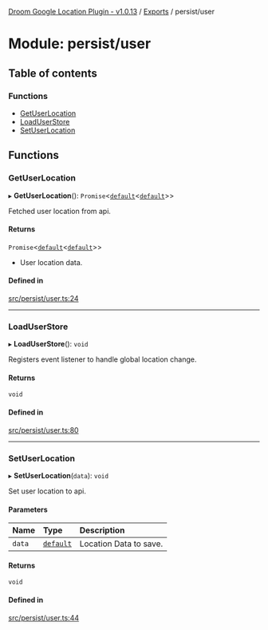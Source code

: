 [Droom Google Location Plugin - v1.0.13](../README.md) / [Exports](../modules.md) / persist/user

# Module: persist/user

## Table of contents

### Functions

- [GetUserLocation](persist_user.md#getuserlocation)
- [LoadUserStore](persist_user.md#loaduserstore)
- [SetUserLocation](persist_user.md#setuserlocation)

## Functions

### GetUserLocation

▸ **GetUserLocation**(): `Promise`<[`default`](interface_nullable.md#default)<[`default`](../interfaces/interface_placedata.default.md)\>\>

Fetched user location from api.

#### Returns

`Promise`<[`default`](interface_nullable.md#default)<[`default`](../interfaces/interface_placedata.default.md)\>\>

- User location data.

#### Defined in

[src/persist/user.ts:24](https://github.com/hitendrarao/location/blob/6485c4f/src/persist/user.ts#L24)

___

### LoadUserStore

▸ **LoadUserStore**(): `void`

Registers event listener to handle global location change.

#### Returns

`void`

#### Defined in

[src/persist/user.ts:80](https://github.com/hitendrarao/location/blob/6485c4f/src/persist/user.ts#L80)

___

### SetUserLocation

▸ **SetUserLocation**(`data`): `void`

Set user location to api.

#### Parameters

| Name | Type | Description |
| :------ | :------ | :------ |
| `data` | [`default`](../interfaces/interface_placedata.default.md) | Location Data to save. |

#### Returns

`void`

#### Defined in

[src/persist/user.ts:44](https://github.com/hitendrarao/location/blob/6485c4f/src/persist/user.ts#L44)
